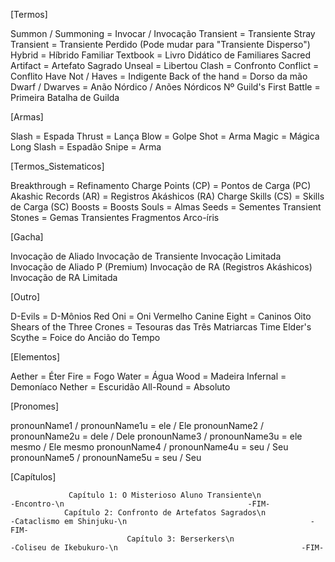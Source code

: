 [Termos]

Summon / Summoning = Invocar / Invocação
Transient = Transiente
Stray Transient = Transiente Perdido (Pode mudar para "Transiente Disperso")
Hybrid = Híbrido
Familiar Textbook = Livro Didático de Familiares
Sacred Artifact = Artefato Sagrado
Unseal = Libertou
Clash = Confronto
Conflict = Conflito
Have Not / Haves = Indigente
Back of the hand = Dorso da mão
Dwarf / Dwarves = Anão Nórdico / Anões Nórdicos
Nº
Guild's First Battle = Primeira Batalha de Guilda

[Armas]

Slash = Espada
Thrust = Lança
Blow = Golpe
Shot = Arma
Magic = Mágica
Long Slash = Espadão
Snipe = Arma

[Termos_Sistematicos]

Breakthrough = Refinamento
Charge Points (CP) = Pontos de Carga (PC)
Akashic Records (AR) = Registros Akáshicos (RA)
Charge Skills (CS) = Skills de Carga (SC)
Boosts = Boosts
Souls = Almas
Seeds = Sementes
Transient Stones = Gemas Transientes
Fragmentos Arco-íris

[Gacha]

Invocação de Aliado
Invocação de Transiente
Invocação Limitada
Invocação de Aliado P (Premium)
Invocação de RA (Registros Akáshicos)
Invocação de RA Limitada

[Outro]

D-Evils = D-Mônios
Red Oni = Oni Vermelho
Canine Eight = Caninos Oito
Shears of the Three Crones = Tesouras das Três Matriarcas
Time Elder's Scythe = Foice do Ancião do Tempo

[Elementos]

Aether = Éter
Fire = Fogo
Water = Água
Wood = Madeira
Infernal = Demoníaco
Nether = Escuridão
All-Round = Absoluto

[Pronomes]

pronounName1 / pronounName1u = ele / Ele
pronounName2 / pronounName2u = dele / Dele
pronounName3 / pronounName3u = ele mesmo / Ele mesmo
pronounName4 / pronounName4u = seu / Seu
pronounName5 / pronounName5u = seu / Seu

[Capítulos]

                 Capítulo 1: O Misterioso Aluno Transiente\n                                      -Encontro-\n                                         -FIM-
                Capítulo 2: Confronto de Artefatos Sagrados\n                             -Cataclismo em Shinjuku-\n                                         -FIM-
                              Capítulo 3: Berserkers\n                              -Coliseu de Ikebukuro-\n                                         -FIM-


